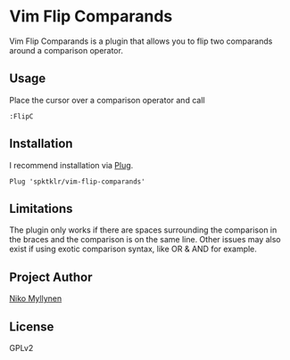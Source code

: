 Vim Flip Comparands
==============

Vim Flip Comparands is a plugin that allows you to flip two comparands
around a comparison operator.

Usage
--------

Place the cursor over a comparison operator and call 

```
:FlipC
```

Installation
------------

I recommend installation via [Plug](https://github.com/junegunn/vim-plug).

```
Plug 'spktklr/vim-flip-comparands'
```

Limitations
------------

The plugin only works if there are spaces surrounding the comparison
in the braces and the comparison is on the same line. Other issues may
also exist if using exotic comparison syntax, like OR & AND for example.

Project Author
--------------

[Niko Myllynen](https://github.com/spktklr)

License
-------

GPLv2
